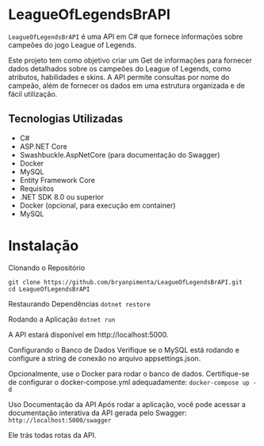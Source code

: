 # LeagueOfLegendsBrAPI
`LeagueOfLegendsBrAPI` é uma API em C# que fornece informações sobre campeões do jogo League of Legends.

Este projeto tem como objetivo criar um Get de informações para fornecer dados detalhados sobre os campeões do League of Legends, como atributos, habilidades e skins. A API permite consultas por nome do campeão, além de fornecer os dados em uma estrutura organizada e de fácil utilização.

## Tecnologias Utilizadas
- C#
- ASP.NET Core
- Swashbuckle.AspNetCore (para documentação do Swagger)
- Docker
- MySQL
- Entity Framework Core
- Requisitos
- .NET SDK 8.0 ou superior
- Docker (opcional, para execução em container)
- MySQL

# Instalação
Clonando o Repositório
```
git clone https://github.com/bryanpimenta/LeagueOfLegendsBrAPI.git
cd LeagueOfLegendsBrAPI
```

Restaurando Dependências
```dotnet restore```

Rodando a Aplicação
```dotnet run```

A API estará disponível em http://localhost:5000.

Configurando o Banco de Dados
Verifique se o MySQL está rodando e configure a string de conexão no arquivo appsettings.json.

Opcionalmente, use o Docker para rodar o banco de dados. Certifique-se de configurar o docker-compose.yml adequadamente:
```docker-compose up -d```


Uso
Documentação da API
Após rodar a aplicação, você pode acessar a documentação interativa da API gerada pelo Swagger:
```http://localhost:5000/swagger```

Ele trás todas rotas da API.
